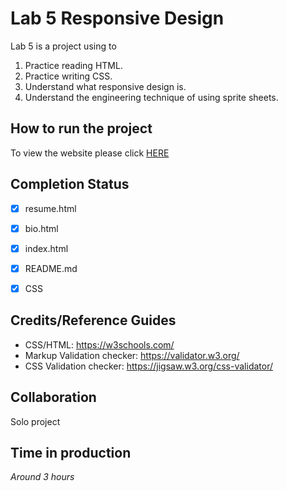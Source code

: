 # Lab 5 Responsive Design

Lab 5 is a project using to
1. Practice reading HTML.
2. Practice writing CSS.
3. Understand what responsive design is.
4. Understand the engineering technique of using sprite sheets.


## How to run the project

To view the website please click [HERE](https://chengima.github.io/)

## Completion Status

- [x] resume.html
- [x] bio.html
- [x] index.html
- [x] README.md
- [x] CSS


## Credits/Reference Guides

- CSS/HTML: https://w3schools.com/
- Markup Validation checker: https://validator.w3.org/
- CSS Validation checker: https://jigsaw.w3.org/css-validator/

## Collaboration
Solo project

## Time in production
*Around 3 hours*